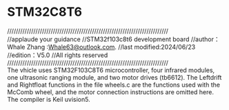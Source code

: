 # STM32C8T6
//////////////////////////////////////////////////////////////////////////	 
//applaude your guidance
//STM32f103c8t6 development board
//author：Whale Zhang :Whale63@outlook.com.
//last modified:2024/06/23
//edition：V5.0
//All rights reserved
//////////////////////////////////////////////////////////////////////////	
The vhicle uses STM32F103C8T6 microcontroller, four infrared modules, one ultrasonic ranging module, and two motor drives (tb6612). The Leftdrift and Rightfloat functions in the file wheels.c are the  functions used with the McComb wheel, and the motor connection instructions are omitted here. The compiler is Keil uvision5. 
